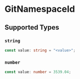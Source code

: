 # GitNamespaceId


## Supported Types

### `string`

```typescript
const value: string = "<value>";
```

### `number`

```typescript
const value: number = 3539.04;
```

